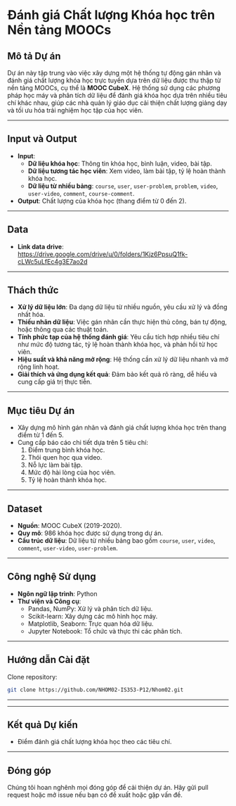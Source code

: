 ﻿# Đánh giá Chất lượng Khóa học trên Nền tảng MOOCs

## Mô tả Dự án
Dự án này tập trung vào việc xây dựng một hệ thống tự động gán nhãn và đánh giá chất lượng khóa học trực tuyến dựa trên dữ liệu được thu thập từ nền tảng MOOCs, cụ thể là **MOOC CubeX**. Hệ thống sử dụng các phương pháp học máy và phân tích dữ liệu để đánh giá khóa học dựa trên nhiều tiêu chí khác nhau, giúp các nhà quản lý giáo dục cải thiện chất lượng giảng dạy và tối ưu hóa trải nghiệm học tập của học viên.

---

## Input và Output
- **Input**:  
  - **Dữ liệu khóa học**: Thông tin khóa học, bình luận, video, bài tập.  
  - **Dữ liệu tương tác học viên**: Xem video, làm bài tập, tỷ lệ hoàn thành khóa học.  
  - **Dữ liệu từ nhiều bảng**: `course`, `user`, `user-problem`, `problem`, `video`, `user-video`, `comment`, `course-comment`.
- **Output**: Chất lượng của khóa học (thang điểm từ 0 đến 2).
  
---

## Data
 - **Link data drive**: https://drive.google.com/drive/u/0/folders/1Kjz6PpsuQ1fk-cLWc5uLfEc4g3E7ao2d

---

## Thách thức
- **Xử lý dữ liệu lớn**: Đa dạng dữ liệu từ nhiều nguồn, yêu cầu xử lý và đồng nhất hóa.
- **Thiếu nhãn dữ liệu**: Việc gán nhãn cần thực hiện thủ công, bán tự động, hoặc thông qua các thuật toán.
- **Tính phức tạp của hệ thống đánh giá**: Yêu cầu tích hợp nhiều tiêu chí như mức độ tương tác, tỷ lệ hoàn thành khóa học, và phản hồi từ học viên.
- **Hiệu suất và khả năng mở rộng**: Hệ thống cần xử lý dữ liệu nhanh và mở rộng linh hoạt.
- **Giải thích và ứng dụng kết quả**: Đảm bảo kết quả rõ ràng, dễ hiểu và cung cấp giá trị thực tiễn.

---

## Mục tiêu Dự án
- Xây dựng mô hình gán nhãn và đánh giá chất lượng khóa học trên thang điểm từ 1 đến 5.
- Cung cấp báo cáo chi tiết dựa trên 5 tiêu chí:
  1. Điểm trung bình khóa học.
  2. Thói quen học qua video.
  3. Nỗ lực làm bài tập.
  4. Mức độ hài lòng của học viên.
  5. Tỷ lệ hoàn thành khóa học.

---

## Dataset
- **Nguồn**: MOOC CubeX (2019-2020).
- **Quy mô**: 986 khóa học được sử dụng trong dự án.
- **Cấu trúc dữ liệu**: Dữ liệu từ nhiều bảng bao gồm `course`, `user`, `video`, `comment`, `user-video`, `user-problem`.

---

## Công nghệ Sử dụng
- **Ngôn ngữ lập trình**: Python
- **Thư viện và Công cụ**:
  - Pandas, NumPy: Xử lý và phân tích dữ liệu.
  - Scikit-learn: Xây dựng các mô hình học máy.
  - Matplotlib, Seaborn: Trực quan hóa dữ liệu.
  - Jupyter Notebook: Tổ chức và thực thi các phân tích.

---

## Hướng dẫn Cài đặt
 Clone repository:
   ```bash
   git clone https://github.com/NHOM02-IS353-P12/Nhom02.git
   ```

---

---

## Kết quả Dự kiến
- Điểm đánh giá chất lượng khóa học theo các tiêu chí.

---

## Đóng góp
Chúng tôi hoan nghênh mọi đóng góp để cải thiện dự án. Hãy gửi pull request hoặc mở issue nếu bạn có đề xuất hoặc gặp vấn đề.



